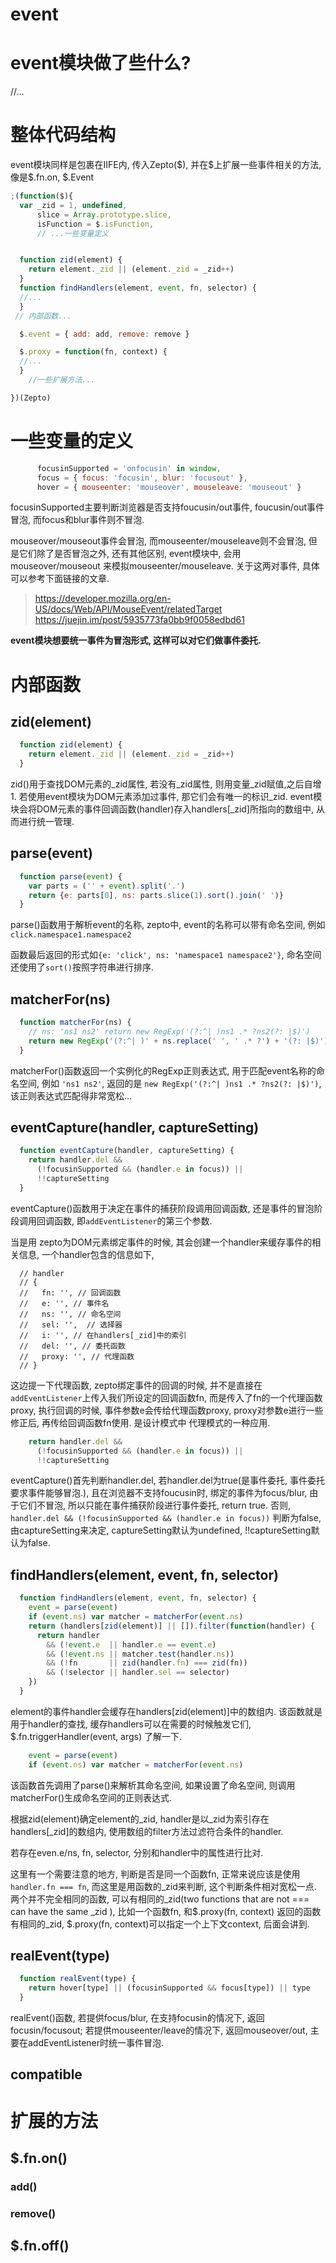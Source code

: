 # event

# event模块做了些什么?

//...
# 整体代码结构

event模块同样是包裹在IIFE内, 传入Zepto(\$), 并在\$上扩展一些事件相关的方法, 像是\$.fn.on, \$.Event
```JavaScript
;(function($){
  var _zid = 1, undefined,
      slice = Array.prototype.slice,
      isFunction = $.isFunction,
      // ...一些变量定义


  function zid(element) {
    return element._zid || (element._zid = _zid++)
  }
  function findHandlers(element, event, fn, selector) {
  //...
  }
 // 内部函数... 

  $.event = { add: add, remove: remove }

  $.proxy = function(fn, context) {
  //...
  }
    //一些扩展方法...

})(Zepto)
```

# 一些变量的定义
```JavaScript
      focusinSupported = 'onfocusin' in window,
      focus = { focus: 'focusin', blur: 'focusout' },
      hover = { mouseenter: 'mouseover', mouseleave: 'mouseout' }
```

focusinSupported主要判断浏览器是否支持foucusin/out事件, foucusin/out事件冒泡, 而focus和blur事件则不冒泡.

mouseover/mouseout事件会冒泡, 而mouseenter/mouseleave则不会冒泡, 但是它们除了是否冒泡之外, 还有其他区别, event模块中, 会用mouseover/mouseout 来模拟mouseenter/mouseleave. 关于这两对事件, 具体可以参考下面链接的文章.

> https://developer.mozilla.org/en-US/docs/Web/API/MouseEvent/relatedTarget
> https://juejin.im/post/5935773fa0bb9f0058edbd61

**event模块想要统一事件为冒泡形式, 这样可以对它们做事件委托.**


# 内部函数
## zid(element)
```JavaScript
  function zid(element) {
    return element._zid || (element._zid = _zid++)
  }
```
zid()用于查找DOM元素的_zid属性, 若没有_zid属性, 则用变量_zid赋值,之后自增1. 若使用event模块为DOM元素添加过事件, 那它们会有唯一的标识_zid. event模块会将DOM元素的事件回调函数(handler)存入handlers[_zid]所指向的数组中, 从而进行统一管理.

## parse(event)
```JavaScript
  function parse(event) {
    var parts = ('' + event).split('.')
    return {e: parts[0], ns: parts.slice(1).sort().join(' ')}
  }
```
parse()函数用于解析event的名称, zepto中, event的名称可以带有命名空间, 例如`click.namespace1.namespace2`

函数最后返回的形式如`{e: 'click', ns: 'namespace1 namespace2'}`, 命名空间还使用了`sort()`按照字符串进行排序.

## matcherFor(ns)
```JavaScript
  function matcherFor(ns) {
    // ns: 'ns1 ns2' return new RegExp('(?:^| )ns1 .* ?ns2(?: |$)')
    return new RegExp('(?:^| )' + ns.replace(' ', ' .* ?') + '(?: |$)')
  }
```
matcherFor()函数返回一个实例化的RegExp正则表达式, 用于匹配event名称的命名空间, 例如 `'ns1 ns2'`, 返回的是 `new RegExp('(?:^| )ns1 .* ?ns2(?: |$)')`, 该正则表达式匹配得非常宽松...

## eventCapture(handler, captureSetting)
```javascript
  function eventCapture(handler, captureSetting) {
    return handler.del &&
      (!focusinSupported && (handler.e in focus)) ||
      !!captureSetting
  }
```
eventCapture()函数用于决定在事件的捕获阶段调用回调函数, 还是事件的冒泡阶段调用回调函数, 即`addEventListener`的第三个参数.

当是用 zepto为DOM元素绑定事件的时候, 其会创建一个handler来缓存事件的相关信息, 一个handler包含的信息如下,
```
  // handler
  // {
  //   fn: '', // 回调函数
  //   e: '', // 事件名
  //   ns: '', // 命名空间
  //   sel: '',  // 选择器
  //   i: '', // 在handlers[_zid]中的索引
  //   del: '', // 委托函数
  //   proxy: '', // 代理函数
  // }
```
这边提一下代理函数, zepto绑定事件的回调的时候, 并不是直接在`addEventListener`上传入我们所设定的回调函数fn, 而是传入了fn的一个代理函数proxy, 执行回调的时候, 事件参数e会传给代理函数proxy, proxy对参数e进行一些修正后, 再传给回调函数fn使用. 是设计模式中 代理模式的一种应用.

```JavaScript
    return handler.del &&
      (!focusinSupported && (handler.e in focus)) ||
      !!captureSetting
```
eventCapture()首先判断handler.del, 若handler.del为true(是事件委托, 事件委托要求事件能够冒泡.), 且在浏览器不支持foucusin时, 绑定的事件为focus/blur, 由于它们不冒泡, 所以只能在事件捕获阶段进行事件委托, return true. 否则, `handler.del && (!focusinSupported && (handler.e in focus))` 判断为false, 由captureSetting来决定, captureSetting默认为undefined, !!captureSetting默认为false.

## findHandlers(element, event, fn, selector)
```javascript
  function findHandlers(element, event, fn, selector) {
    event = parse(event)
    if (event.ns) var matcher = matcherFor(event.ns)
    return (handlers[zid(element)] || []).filter(function(handler) {
      return handler
        && (!event.e  || handler.e == event.e)
        && (!event.ns || matcher.test(handler.ns))
        && (!fn       || zid(handler.fn) === zid(fn))
        && (!selector || handler.sel == selector)
    })
  }
```
element的事件handler会缓存在handlers[zid(element)]中的数组内. 该函数就是用于handler的查找, 缓存handlers可以在需要的时候触发它们, \$.fn.triggerHandler(event, args) 了解一下.

```JavaScript
    event = parse(event)
    if (event.ns) var matcher = matcherFor(event.ns)
```
该函数首先调用了parse()来解析其命名空间, 如果设置了命名空间, 则调用matcherFor()生成命名空间的正则表达式.

根据zid(element)确定element的_zid, handler是以_zid为索引存在handlers[_zid]的数组内, 使用数组的filter方法过滤符合条件的handler.

若存在even.e/ns, fn, selector, 分别和handler中的属性进行比对.

这里有一个需要注意的地方, 判断是否是同一个函数fn, 正常来说应该是使用`handler.fn === fn`, 而这里是用函数的_zid来判断, 这个判断条件相对宽松一点. 两个并不完全相同的函数, 可以有相同的_zid(two functions that are not === can have the same _zid ), 比如一个函数fn, 和\$.proxy(fn, context) 返回的函数有相同的_zid, $.proxy(fn, context)可以指定一个上下文context, 后面会讲到.

## realEvent(type)
```JavaScript
  function realEvent(type) {
    return hover[type] || (focusinSupported && focus[type]) || type
  }
```
realEvent()函数, 若提供focus/blur, 在支持focusin的情况下, 返回 focusin/focusout; 若提供mouseenter/leave的情况下, 返回mouseover/out, 主要在addEventListener时统一事件冒泡.

## compatible

# 扩展的方法
## $.fn.on()

### add()
### remove()

## $.fn.off()